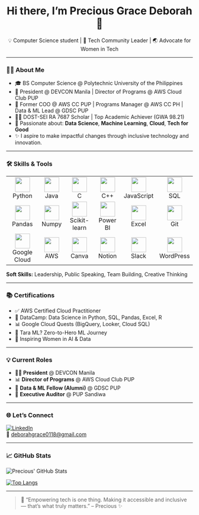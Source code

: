 <h1 align="center">Hi there, I’m Precious Grace Deborah 👋</h1>
<p align="center">
  💡 Computer Science student | 🚀 Tech Community Leader | 🌏 Advocate for Women in Tech
</p>

---

### 👩‍💻 About Me

- 🎓 BS Computer Science @ Polytechnic University of the Philippines  
- 🌟 President @ DEVCON Manila | Director of Programs @ AWS Cloud Club PUP  
- 🧠 Former COO @ AWS CC PUP | Programs Manager @ AWS CC PH | Data & ML Lead @ GDSC PUP  
- 👩‍🔬 DOST-SEI RA 7687 Scholar | Top Academic Achiever (GWA 98.21)  
- 🤖 Passionate about: **Data Science**, **Machine Learning**, **Cloud**, **Tech for Good**  
- ✨ I aspire to make impactful changes through inclusive technology and innovation.  

---

### 🛠️ Skills & Tools

<table>
  <tr>
    <td align="center"><img src="https://cdn.jsdelivr.net/gh/devicons/devicon/icons/python/python-original.svg" width="40"/><br/>Python</td>
    <td align="center"><img src="https://cdn.jsdelivr.net/gh/devicons/devicon/icons/java/java-original.svg" width="40"/><br/>Java</td>
    <td align="center"><img src="https://cdn.jsdelivr.net/gh/devicons/devicon/icons/c/c-original.svg" width="40"/><br/>C</td>
    <td align="center"><img src="https://cdn.jsdelivr.net/gh/devicons/devicon/icons/cplusplus/cplusplus-original.svg" width="40"/><br/>C++</td>
    <td align="center"><img src="https://cdn.jsdelivr.net/gh/devicons/devicon/icons/javascript/javascript-original.svg" width="40"/><br/>JavaScript</td>
    <td align="center"><img src="https://cdn.jsdelivr.net/gh/devicons/devicon/icons/mysql/mysql-original.svg" width="40"/><br/>SQL</td>
  </tr>
  <tr>
    <td align="center"><img src="https://cdn.jsdelivr.net/gh/devicons/devicon/icons/pandas/pandas-original.svg" width="40"/><br/>Pandas</td>
    <td align="center"><img src="https://cdn.jsdelivr.net/gh/devicons/devicon/icons/numpy/numpy-original.svg" width="40"/><br/>Numpy</td>
    <td align="center"><img src="https://upload.wikimedia.org/wikipedia/commons/0/05/Scikit_learn_logo_small.svg" width="40"/><br/>Scikit-learn</td>
    <td align="center"><img src="https://img.icons8.com/color/48/000000/power-bi.png" width="40"/><br/>Power BI</td>
    <td align="center"><img src="https://img.icons8.com/color/48/000000/microsoft-excel-2019--v1.png" width="40"/><br/>Excel</td>
    <td align="center"><img src="https://cdn.jsdelivr.net/gh/devicons/devicon/icons/git/git-original.svg" width="40"/><br/>Git</td>
  </tr>
  <tr>
    <td align="center"><img src="https://cdn.jsdelivr.net/gh/devicons/devicon/icons/googlecloud/googlecloud-original.svg" width="40"/><br/>Google Cloud</td>
    <td align="center"><img src="https://miro.medium.com/v2/resize:fit:1400/0*yhsRiCdcjHzyifXs" width="40"/><br/>AWS</td>
    <td align="center"><img src="https://img.icons8.com/color/48/000000/canva.png" width="40"/><br/>Canva</td>
    <td align="center"><img src="https://img.icons8.com/ios-filled/50/000000/notion.png" width="40"/><br/>Notion</td>
    <td align="center"><img src="https://img.icons8.com/color/48/000000/slack-new.png" width="40"/><br/>Slack</td>
<td align="center">
  <img src="https://s.w.org/style/images/about/WordPress-logotype-wmark.png" width="40"/><br/>WordPress
</td>

  </tr>
</table>

**Soft Skills:** Leadership, Public Speaking, Team Building, Creative Thinking

---

### 📚 Certifications

- ✅ AWS Certified Cloud Practitioner  
- 🧠 DataCamp: Data Science in Python, SQL, Pandas, Excel, R  
- 📊 Google Cloud Quests (BigQuery, Looker, Cloud SQL)  
- 🧠 Tara ML? Zero-to-Hero ML Journey  
- 🎤 Inspiring Women in AI & Data  

---

### 💡 Current Roles

- 👩‍💼 **President** @ DEVCON Manila  
- 📊 **Director of Programs** @ AWS Cloud Club PUP  
- 🧠 **Data & ML Fellow (Alumni)** @ GDSC PUP  
- 🎤 **Executive Auditor** @ PUP Sandiwa  

---

### 🌐 Let’s Connect

[![LinkedIn](https://img.shields.io/badge/-LinkedIn-blue?logo=linkedin&logoColor=white)](https://linkedin.com/in/your-link-here)  
📧 deborahgrace0118@gmail.com  

---

### 📈 GitHub Stats

![Precious' GitHub Stats](https://github-readme-stats.vercel.app/api?username=Debb1ie&show_icons=true&theme=radical)  

[![Top Langs](https://github-readme-stats.vercel.app/api/top-langs/?username=Debb1ie&layout=compact)](https://github.com/Debb1ie)  

---

> 💬 “Empowering tech is one thing. Making it accessible and inclusive — that’s what truly matters.” – Precious ✨
